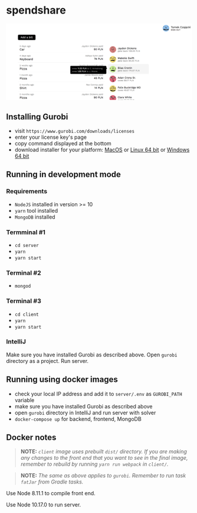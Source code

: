 # spendshare

![](./screenshot.png)

## Installing Gurobi

- visit `https://www.gurobi.com/downloads/licenses`
- enter your license key's page
- copy command displayed at the bottom
- download installer for your platform:
  [MacOS](https://packages.gurobi.com/8.1/gurobi8.1.1_mac64.pkg) or
  [Linux 64 bit](https://packages.gurobi.com/8.1/gurobi8.1.1_linux64.tar.gz) or
  [Windows 64 bit](https://packages.gurobi.com/8.1/Gurobi-8.1.1-win64.msi)

## Running in development mode

### Requirements

- `NodeJS` installed in version >= 10
- `yarn` tool installed
- `MongoDB` installed

### Termminal #1

- `cd server`
- `yarn`
- `yarn start`

### Terminal #2

- `mongod`

### Terminal #3

- `cd client`
- `yarn`
- `yarn start`

### IntelliJ

Make sure you have installed Gurobi as described above. Open `gurobi` directory as a project. Run server.

## Running using docker images

- check your local IP address and add it to `server/.env` as `GUROBI_PATH` variable
- make sure you have installed Gurobi as described above
- open `gurobi` directory in IntelliJ and run server with solver
- `docker-compose up` for backend, frontend, MongoDB

## Docker notes

> **NOTE:** _`client` image uses prebuilt `dist/` directory. If you are making any changes to the front end that you want to see in the final image, remember to rebuild by running `yarn run webpack` in `client/`._

> **NOTE:** _The same as above applies to `gurobi`. Remember to run task `fatJar` from Gradle tasks._

Use Node 8.11.1 to compile front end.

Use Node 10.17.0 to run server.
